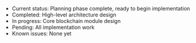 - Current status: Planning phase complete, ready to begin implementation
- Completed: High-level architecture design
- In progress: Core blockchain module design
- Pending: All implementation work
- Known issues: None yet 